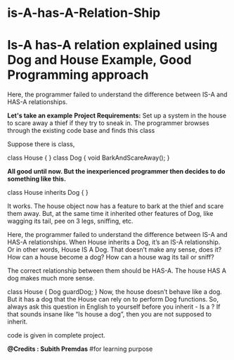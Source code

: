 # is-A-has-A-Relation-Ship
<h1>Is-A has-A relation explained using Dog and House Example, Good Programming approach</h1>

Here, the programmer failed to understand the difference between IS-A and HAS-A relationships. 

<b>Let's take an example</b>
<b>Project Requirements:</b> Set up a system in the house to scare away a thief if they try to sneak in. The programmer browses through the existing code base and finds this class

Suppose there is class,

class House
{
}
class Dog
{
  void BarkAndScareAway();
}

<b>All good until now. But the inexperienced programmer then decides to do something like this.</b>

class House inherits Dog
{
}

It works. The house object now has a feature to bark at the thief and scare them away. But, at the same time it inherited other features of Dog, like wagging its tail, pee on 3 legs, sniffing, etc.

Here, the programmer failed to understand the difference between IS-A and HAS-A relationships. When House inherits a Dog, it’s an IS-A relationship. Or in other words, House IS A Dog. That doesn’t make any sense, does it? How can a house become a dog? How can a house wag its tail or sniff?

The correct relationship between them should be HAS-A. The house HAS A dog makes much more sense.

class House
{
    Dog guardDog;
}
Now, the house doesn’t behave like a dog. But it has a dog that the House can rely on to perform Dog functions. So, always ask this question in English to yourself before you inherit - Is <derived class> a <base class>? If that sounds insane like “Is house a dog”, then you are not supposed to inherit.
  
  
code is given in complete project.

<b>@Credits : Subith Premdas</b>
#for learning purpose
